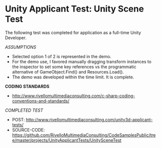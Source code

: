 Unity Applicant Test: Unity Scene Test
=====================================

The following test was completed for application as a full-time Unity Developer. 

*ASSUMPTIONS*

* Selected option 1 of 2 is represented in the demo.
* For the demo use, I favored manually dragging transform instances to the inspector to set some key references vs the programmatic alternative of GameObject.Find() and Resources.Load().
* The demo was developed within the time limit. It is complete.

**CODING STANDARDS**

* http://www.rivellomultimediaconsulting.com/c-sharp-coding-conventions-and-standards/

*COMPLETED TEST*

* POST: http://www.rivellomultimediaconsulting.com/unity3d-applicant-tests/
* SOURCE-CODE: https://github.com/RivelloMultimediaConsulting/CodeSamplesPublic/tree/master/projects/UnityApplicantTests/UnitySceneTest
